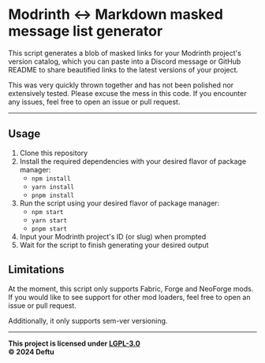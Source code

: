 # Modrinth <-> Markdown masked message list generator

This script generates a blob of masked links for your Modrinth project's version catalog, which you can paste into a Discord message or GitHub README to share beautified links to the latest versions of your project.

This was very quickly thrown together and has not been polished nor extensively tested. Please excuse the mess in this code. If you encounter any issues, feel free to open an issue or pull request.

---

## Usage

1. Clone this repository
2. Install the required dependencies with your desired flavor of package manager:
   - `npm install`
   - `yarn install`
   - `pnpm install`
3. Run the script using your desired flavor of package manager:
   - `npm start`
   - `yarn start`
   - `pnpm start`
4. Input your Modrinth project's ID (or slug) when prompted
5. Wait for the script to finish generating your desired output

## Limitations

At the moment, this script only supports Fabric, Forge and NeoForge mods. If you would like to see support for other mod loaders, feel free to open an issue or pull request.

Additionally, it only supports sem-ver versioning.

---

**This project is licensed under [LGPL-3.0][lgpl]**\
**&copy; 2024 Deftu**

[lgpl]: https://www.gnu.org/licenses/lgpl-3.0.en.html

